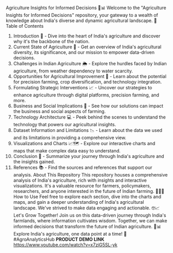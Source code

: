 
Agriculture Insights for Informed Decisions 🌾📊
Welcome to the "Agriculture Insights for Informed Decisions" repository, your gateway to a wealth of knowledge about India's diverse and dynamic agricultural landscape. 🌱
Table of Contents
1.	Introduction 🌄 - Dive into the heart of India's agriculture and discover why it's the backbone of the nation.
2.	Current State of Agriculture 🚜 - Get an overview of India's agricultural diversity, its significance, and our mission to empower data-driven decisions.
3.	Challenges in Indian Agriculture 🌦️ - Explore the hurdles faced by Indian agriculture, from weather dependency to water scarcity.
4.	Opportunities for Agricultural Improvement 🌟 - Learn about the potential for precision farming, crop diversification, and technology integration.
5.	Formulating Strategic Interventions 📈 - Uncover our strategies to enhance agriculture through digital platforms, precision farming, and more.
6.	Business and Social Implications 💼 - See how our solutions can impact the business and social aspects of farming.
7.	Technology Architecture 💻 - Peek behind the scenes to understand the technology that powers our agricultural insights.
8.	Dataset Information and Limitations 📉 - Learn about the data we used and its limitations in providing a comprehensive view.
9.	Visualizations and Charts 📈🗺️ - Explore our interactive charts and maps that make complex data easy to understand.
10.	Conclusion 🌟 - Summarize your journey through India's agriculture and the insights gained.
11.	References 📚 - Find the sources and references that support our analysis.
About This Repository
This repository houses a comprehensive analysis of India's agriculture, rich with insights and interactive visualizations. It's a valuable resource for farmers, policymakers, researchers, and anyone interested in the future of Indian farming. 🌾🇮🇳
How to Use
Feel free to explore each section, dive into the charts and maps, and gain a deeper understanding of India's agricultural landscape. We've strived to make data engaging and actionable. 🤓📈
Let's Grow Together!
Join us on this data-driven journey through India's farmlands, where information cultivates wisdom. Together, we can make informed decisions that transform the future of Indian agriculture. 🌾📊
Explore India's agriculture, one data point at a time! 🌱 #AgroAnalyticsHub
**PRODUCT DEMO LINK**
https://www.youtube.com/watch?v=x7ziG5SL-yk 

